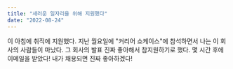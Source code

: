 ```yaml
---
title: "새러운 일자리을 위해 지원했다"
date: "2022-08-24"
---
```


이 아침에 취직에 지원했다. 지난 월요일에 "커리어 쇼케이스"에 참석하면서 나는 이 회사의 사람들이 마났다. 그 회사의 발표 진짜 좋아해서 참지원하기로 했다. 몇 시간 후에 이메일을 받았다! 내가 채용되면 진짜 좋아하겠다!
